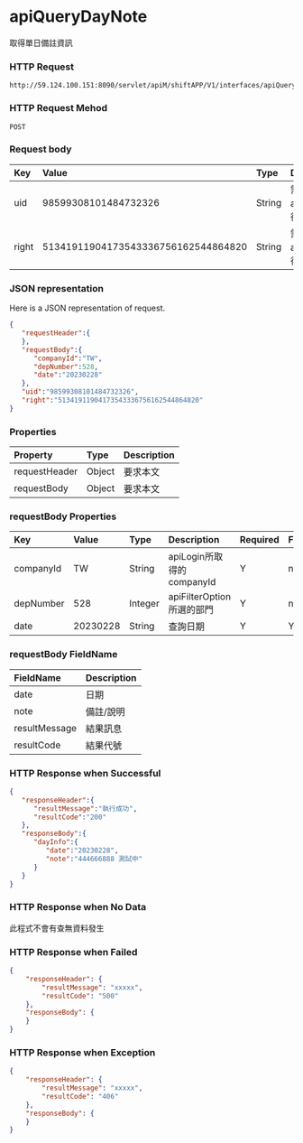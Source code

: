 # apiQueryDayNote
取得單日備註資訊

### HTTP Request
```
http://59.124.100.151:8090/servlet/apiM/shiftAPP/V1/interfaces/apiQueryDayNote
```

### HTTP Request Mehod
```
POST
```

### Request body
| Key | Value | Type | Description |
|:----------|:-------------|:-----|:------------|
| uid | 98599308101484732326 | String | 需透過apiLogin取得
| right | 51341911904173543336756162544864820 | String | 需透過apiLogin取得 |

### JSON representation
Here is a JSON representation of request.
```json
{
   "requestHeader":{
   },
   "requestBody":{
      "companyId":"TW",
      "depNumber":528,
      "date":"20230228"
   },
   "uid":"98599308101484732326",
   "right":"51341911904173543336756162544864820"
}
```

### Properties
| Property | Type | Description |
|:---------|:-----|:------------|
| requestHeader | Object | 要求本文 |
| requestBody | Object | 要求本文 |

### requestBody Properties
| Key | Value | Type | Description | Required | Format |
|:----------|:-------------|:-----|:------------|:------------|:------------|
| companyId | TW | String | apiLogin所取得的companyId | Y | n/a |
| depNumber | 528 | Integer | apiFilterOption所選的部門 | Y | n/a |
| date | 20230228 | String | 查詢日期 | Y | YYYYmmdd |

### requestBody FieldName
| FieldName | Description |
|:----------|:-------------|
| date | 日期 |
| note | 備註/說明 |
| resultMessage | 結果訊息 |
| resultCode | 結果代號 |

### HTTP Response when Successful
```json
{
   "responseHeader":{
      "resultMessage":"執行成功",
      "resultCode":"200"
   },
   "responseBody":{
      "dayInfo":{
         "date":"20230228",
         "note":"444666888 測試中"
      }
   }
}
```

### HTTP Response when No Data
此程式不會有查無資料發生

### HTTP Response when Failed
```json
{
    "responseHeader": {
        "resultMessage": "xxxxx",
        "resultCode": "500"
    },
    "responseBody": {
    }
}
```

### HTTP Response when Exception
```json
{
    "responseHeader": {
        "resultMessage": "xxxxx",
        "resultCode": "406"
    },
    "responseBody": {
    }
}
```
